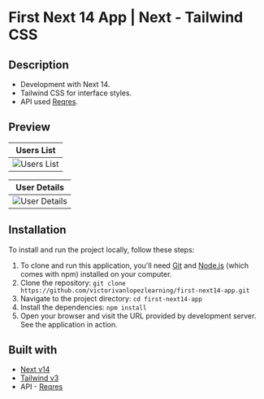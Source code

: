 # First Next 14 App | Next - Tailwind CSS

## Description
- Development with Next 14.
- Tailwind CSS for interface styles.
- API used [Reqres](https://reqres.in/).

## Preview
| **Users List** |
| :-------------: |
| ![Users List](https://i.imgur.com/MO5kDKD.png) |

| **User Details** |
| :-------------: |
| ![User Details](https://i.imgur.com/iMPWT7Z.png) |

## Installation

To install and run the project locally, follow these steps:

1. To clone and run this application, you'll need [Git](https://git-scm.com/) and [Node.js](https://nodejs.org/es) (which comes with npm) installed on your computer.
2. Clone the repository: `git clone https://github.com/victorivanlopezlearning/first-next14-app.git`
3. Navigate to the project directory: `cd first-next14-app`
4. Install the dependencies: `npm install`
5. Open your browser and visit the URL provided by development server. See the application in action.

## Built with

- [Next v14](https://nextjs.org/)
- [Tailwind v3](https://tailwindcss.com/)
- API - [Reqres](https://reqres.in/)